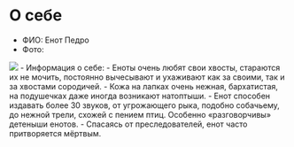 # О себе
- ФИО: Енот Педро 
- Фото:  
<image src="/images/images.jpg">  
- Информация о себе:  
  - Еноты очень любят свои хвосты, стараются их не мочить, постоянно вычесывают и ухаживают как за своими, так и за хвостами сородичей.
  - Кожа на лапках очень нежная, бархатистая, на подушечках даже иногда возникают натоптыши.
  - Енот способен издавать более 30 звуков, от угрожающего рыка, подобно собачьему, до нежной трели, схожей с пением птиц. Особенно «разговорчивы» детеныши енотов.
  - Спасаясь от преследователей, енот часто притворяется мёртвым.
